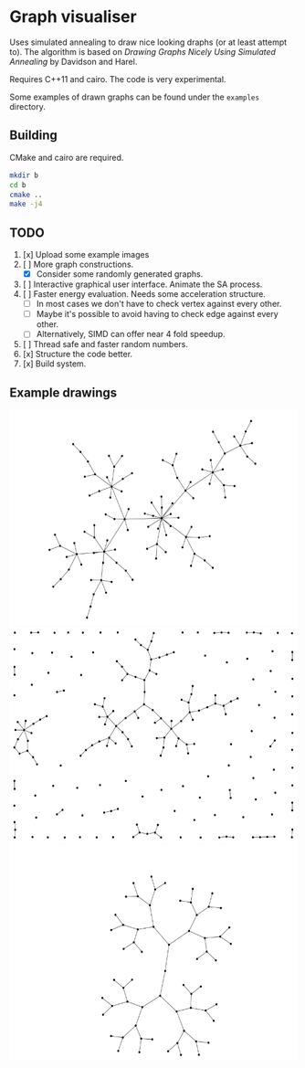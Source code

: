 # Graph visualiser

Uses simulated annealing to draw nice looking draphs (or at least attempt to).
The algorithm is based on _Drawing Graphs Nicely Using Simulated Annealing_ by
Davidson and Harel.

Requires C++11 and cairo. The code is very experimental.

Some examples of drawn graphs can be found under the `examples` directory.

## Building

CMake and cairo are required.

```bash
mkdir b
cd b
cmake ..
make -j4
```

## TODO

1. [x] Upload some example images
2. [ ] More graph constructions.
    * [x] Consider some randomly generated graphs.
3. [ ] Interactive graphical user interface. Animate the SA process.
4. [ ] Faster energy evaluation. Needs some acceleration structure.
    * [ ] In most cases we don't have to check vertex against every other.
    * [ ] Maybe it's possible to avoid having to check edge against every other.
    * [ ] Alternatively, SIMD can offer near 4 fold speedup.
5. [ ] Thread safe and faster random numbers.
6. [x] Structure the code better.
7. [x] Build system.

## Example drawings

![Barabási–Albert model](https://raw.githubusercontent.com/Jaak/graph-sa-vis/master/examples/BA-mode-100.png)
![Erdős–Rényi model](https://raw.githubusercontent.com/Jaak/graph-sa-vis/master/examples/ER-model-200.png)
![Binary tree](https://raw.githubusercontent.com/Jaak/graph-sa-vis/master/examples/complete-binary-tree.png)
